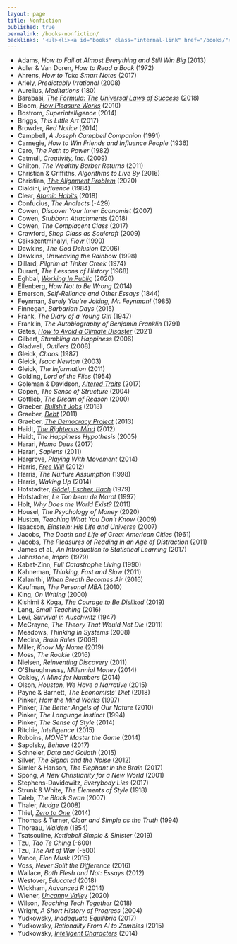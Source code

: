 ```yaml
---
layout: page
title: Nonfiction
published: true
permalink: /books-nonfiction/
backlinks: '<ul><li><a id="books" class="internal-link" href="/books/">Books</a></li></ul>'
---
```


* Adams, _How to Fail at Almost Everything and Still Win Big_ (2013) 
* Adler & Van Doren, _How to Read a Book_ (1972) 
* Ahrens, _How to Take Smart Notes_ (2017) 
* Ariely, _Predictably Irrational_ (2008) 
* Aurelius, _Meditations_ (180) 
* Barabási, _<a id="barabasi-the-formula" class="internal-link" href="/barabasi-the-formula/">The Formula: The Universal Laws of Success</a>_ (2018) 
* Bloom, _<a id="bloom-how-pleasure-works" class="internal-link" href="/bloom-how-pleasure-works/">How Pleasure Works</a>_ (2010) 
* Bostrom, _Superintelligence_ (2014) 
* Briggs, _This Little Art_ (2017) 
* Browder, _Red Notice_ (2014) 
* Campbell, _A Joseph Campbell Companion_ (1991) 
* Carnegie, _How to Win Friends and Influence People_ (1936) 
* Caro, _The Path to Power_ (1982) 
* Catmull, _Creativity, Inc._ (2009) 
* Chilton, _The Wealthy Barber Returns_ (2011) 
* Christian & Griffiths, _Algorithms to Live By_ (2016) 
* Christian, _<a id="christian-alignment-problem" class="internal-link" href="/christian-alignment-problem/">The Alignment Problem</a>_ (2020) 
* Cialdini, _Influence_ (1984) 
* Clear, _<a id="clear-atomic-habits" class="internal-link" href="/clear-atomic-habits/">Atomic Habits</a>_ (2018) 
* Confucius, _The Analects_ (-429) 
* Cowen, _Discover Your Inner Economist_ (2007) 
* Cowen, _Stubborn Attachments_ (2018) 
* Cowen, _The Complacent Class_ (2017) 
* Crawford, _Shop Class as Soulcraft_ (2009) 
* Csikszentmihalyi, _<a id="csikszentmihalyi-flow" class="internal-link" href="/csikszentmihalyi-flow/">Flow</a>_ (1990) 
* Dawkins, _The God Delusion_ (2006) 
* Dawkins, _Unweaving the Rainbow_ (1998) 
* Dillard, _Pilgrim at Tinker Creek_ (1974) 
* Durant, _The Lessons of History_ (1968) 
* Eghbal, _<a id="eghbal-working-in-public" class="internal-link" href="/eghbal-working-in-public/">Working In Public</a>_ (2020) 
* Ellenberg, _How Not to Be Wrong_ (2014) 
* Emerson, _Self-Reliance and Other Essays_ (1844) 
* Feynman, _Surely You're Joking, Mr. Feynman!_ (1985) 
* Finnegan, _Barbarian Days_ (2015) 
* Frank, _The Diary of a Young Girl_ (1947) 
* Franklin, _The Autobiography of Benjamin Franklin_ (1791) 
* Gates, _<a id="gates-climate-disaster" class="internal-link" href="/gates-climate-disaster/">How to Avoid a Climate Disaster</a>_ (2021) 
* Gilbert, _Stumbling on Happiness_ (2006) 
* Gladwell, _Outliers_ (2008) 
* Gleick, _Chaos_ (1987) 
* Gleick, _Isaac Newton_ (2003) 
* Gleick, _The Information_ (2011) 
* Golding, _Lord of the Flies_ (1954) 
* Goleman & Davidson, _<a id="goleman-and-davidson-altered-traits" class="internal-link" href="/goleman-and-davidson-altered-traits/">Altered Traits</a>_ (2017) 
* Gopen, _The Sense of Structure_ (2004) 
* Gottlieb, _The Dream of Reason_ (2000) 
* Graeber, _<a id="graeber-bullshit-jobs" class="internal-link" href="/graeber-bullshit-jobs/">Bullshit Jobs</a>_ (2018) 
* Graeber, _<a id="graeber-debt" class="internal-link" href="/graeber-debt/">Debt</a>_ (2011) 
* Graeber, _<a id="graeber-democracy-project" class="internal-link" href="/graeber-democracy-project/">The Democracy Project</a>_ (2013) 
* Haidt, _<a id="haidt-righteous-mind" class="internal-link" href="/haidt-righteous-mind/">The Righteous Mind</a>_ (2012) 
* Haidt, _The Happiness Hypothesis_ (2005) 
* Harari, _Homo Deus_ (2017) 
* Harari, _Sapiens_ (2011) 
* Hargrove, _Playing With Movement_ (2014) 
* Harris, _<a id="harris-free-will" class="internal-link" href="/harris-free-will/">Free Will</a>_ (2012) 
* Harris, _The Nurture Assumption_ (1998) 
* Harris, _Waking Up_ (2014) 
* Hofstadter, _<a id="hofstadter-godel-escher-bach" class="internal-link" href="/hofstadter-godel-escher-bach/">Gödel, Escher, Bach</a>_ (1979) 
* Hofstadter, _Le Ton beau de Marot_ (1997) 
* Holt, _Why Does the World Exist?_ (2011) 
* Housel, _The Psychology of Money_ (2020) 
* Huston, _Teaching What You Don't Know_ (2009) 
* Isaacson, _Einstein: His Life and Universe_ (2007) 
* Jacobs, _The Death and Life of Great American Cities_ (1961) 
* Jacobs, _The Pleasures of Reading in an Age of Distraction_ (2011) 
* James et al., _An Introduction to Statistical Learning_ (2017) 
* Johnstone, _Impro_ (1979) 
* Kabat-Zinn, _Full Catastrophe Living_ (1990) 
* Kahneman, _Thinking, Fast and Slow_ (2011) 
* Kalanithi, _When Breath Becomes Air_ (2016) 
* Kaufman, _The Personal MBA_ (2010) 
* King, _On Writing_ (2000) 
* Kishimi & Koga, _<a id="kishimi-koga-courage" class="internal-link" href="/kishimi-koga-courage/">The Courage to Be Disliked</a>_ (2019) 
* Lang, _Small Teaching_ (2016) 
* Levi, _Survival in Auschwitz_ (1947) 
* McGrayne, _The Theory That Would Not Die_ (2011) 
* Meadows, _Thinking In Systems_ (2008) 
* Medina, _Brain Rules_ (2008) 
* Miller, _Know My Name_ (2019) 
* Moss, _The Rookie_ (2016) 
* Nielsen, _Reinventing Discovery_ (2011) 
* O'Shaughnessy, _Millennial Money_ (2014) 
* Oakley, _A Mind for Numbers_ (2014) 
* Olson, _Houston, We Have a Narrative_ (2015) 
* Payne & Barnett, _The Economists' Diet_ (2018) 
* Pinker, _How the Mind Works_ (1997) 
* Pinker, _The Better Angels of Our Nature_ (2010) 
* Pinker, _The Language Instinct_ (1994) 
* Pinker, _The Sense of Style_ (2014) 
* Ritchie, _Intelligence_ (2015) 
* Robbins, _MONEY Master the Game_ (2014) 
* Sapolsky, _Behave_ (2017) 
* Schneier, _Data and Goliath_ (2015) 
* Silver, _The Signal and the Noise_ (2012) 
* Simler & Hanson, _The Elephant in the Brain_ (2017) 
* Spong, _A New Christianity for a New World_ (2001) 
* Stephens-Davidowitz, _Everybody Lies_ (2017) 
* Strunk & White, _The Elements of Style_ (1918) 
* Taleb, _The Black Swan_ (2007) 
* Thaler, _Nudge_ (2008) 
* Thiel, _<a id="thiel-zero-to-one" class="internal-link" href="/thiel-zero-to-one/">Zero to One</a>_ (2014) 
* Thomas & Turner, _Clear and Simple as the Truth_ (1994) 
* Thoreau, _Walden_ (1854) 
* Tsatsouline, _Kettlebell Simple & Sinister_ (2019) 
* Tzu, _Tao Te Ching_ (-600) 
* Tzu, _The Art of War_ (-500) 
* Vance, _Elon Musk_ (2015) 
* Voss, _Never Split the Difference_ (2016) 
* Wallace, _Both Flesh and Not: Essays_ (2012) 
* Westover, _Educated_ (2018) 
* Wickham, _Advanced R_ (2014) 
* Wiener, _<a id="wiener-uncanny-valley" class="internal-link" href="/wiener-uncanny-valley/">Uncanny Valley</a>_ (2020) 
* Wilson, _Teaching Tech Together_ (2018) 
* Wright, _A Short History of Progress_ (2004) 
* Yudkowsky, _Inadequate Equilibria_ (2017) 
* Yudkowsky, _Rationality From AI to Zombies_ (2015) 
* Yudkowsky, _[Intelligent Characters](https://yudkowsky.tumblr.com/writing)_ (2014) 
